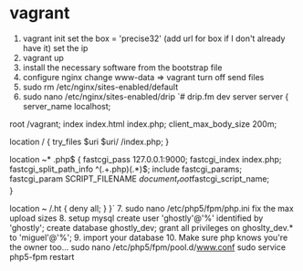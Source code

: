 vagrant
=======

1. vagrant init
  set the box = 'precise32' (add url for box if I don't already have it)
  set the ip
2. vagrant up
3. install the necessary software from the bootstrap file
4. configure nginx
  change www-data => vagrant
  turn off send files
5. sudo rm /etc/nginx/sites-enabled/default
6. sudo nano /etc/nginx/sites-enabled/drip
`# drip.fm dev server
server {
  server_name localhost;
  
  root /vagrant;
  index index.html index.php;
  client_max_body_size 200m;

  location / {
    try_files $uri $uri/ /index.php;
  }

  location ~* \.php$ {
    fastcgi_pass 127.0.0.1:9000;
    fastcgi_index index.php;
    fastcgi_split_path_info ^(.+\.php)(.*)$;
    include fastcgi_params;
    fastcgi_param SCRIPT_FILENAME $document_root$fastcgi_script_name;  
  }

  location ~ /\.ht {
    deny all;
  }
}`
7. sudo nano /etc/php5/fpm/php.ini
  fix the max upload sizes
8. setup mysql
 create user 'ghostly'@'%' identified by 'ghostly';
create database ghostly_dev;
grant all privileges on ghoslty_dev.* to 'miguel'@'%';
9. import your database
10. Make sure php knows you're the owner too...
  sudo nano /etc/php5/fpm/pool.d/www.conf
  sudo service php5-fpm restart


